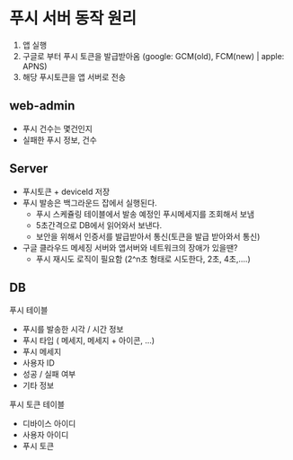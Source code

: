 # 푸시 서버 동작 원리

1. 앱 실행
2. 구글로 부터 푸시 토큰을 발급받아옴 (google: GCM(old), FCM(new) | apple: APNS)
3. 해당 푸시토큰을 앱 서버로 전송

## web-admin
- 푸시 건수는 몇건인지
- 실패한 푸시 정보, 건수

## Server
- 푸시토큰 + deviceId 저장
- 푸시 발송은 백그라운드 잡에서 실행된다.
  - 푸시 스케쥴링 테이블에서 발송 예정인 푸시메세지를 조회해서 보냄
  - 5초간격으로 DB에서 읽어와서 보낸다.
  - 보안을 위해서 인증서를 발급받아서 통신(토큰을 발급 받아와서 통신)
- 구글 클라우드 메세징 서버와 앱서버와 네트워크의 장애가 있을땐?
  - 푸시 재시도 로직이 필요함 (2^n초 형태로 시도한다, 2초, 4초,....)

## DB
푸시 테이블
- 푸시를 발송한 시각 / 시간 정보
- 푸시 타입 ( 메세지, 메세지 + 아이콘, ...)
- 푸시 메세지
- 사용자 ID
- 성공 / 실패 여부
- 기타 정보

푸시 토큰 테이블
- 디바이스 아이디
- 사용자 아이디
- 푸시 토큰